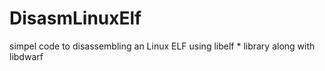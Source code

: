 # DisasmLinuxElf
simpel code to disassembling an Linux ELF using libelf  * library along with libdwarf
